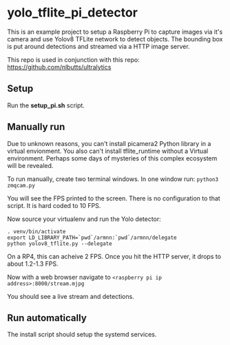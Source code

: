 # yolo_tflite_pi_detector

This is an example project to setup a Raspberry Pi to capture images via it's camera
and use Yolov8 TFLite network to detect objects. The bounding box is put
around detections and streamed via a HTTP image server.

This repo is used in conjunction with this repo:
https://github.com/nlbutts/ultralytics

## Setup
Run the **setup_pi.sh** script.

## Manually run
Due to unknown reasons, you can't install picamera2 Python library in a virtual envionment. You also can't install
tflite_runtime without a Virtual environment. Perhaps some days of mysteries of this complex ecosystem will be revealed. 

To run manually, create two terminal windows. In one window run:
`python3 zmqcam.py`

You will see the FPS printed to the screen. There is no configuration to that script. It is hard coded to 10 FPS.

Now source your virtualenv and run the Yolo detector:
```
. venv/bin/activate
export LD_LIBRARY_PATH=`pwd`/armnn:`pwd`/armnn/delegate
python yolov8_tflite.py --delegate
```

On a RP4, this can acheive 2 FPS. Once you hit the HTTP server, it drops to about 1.2-1.3 FPS.

Now with a web browser navigate to `<raspberry pi ip address>:8000/stream.mjpg`

You should see a live stream and detections.

## Run automatically
The install script should setup the systemd services.
